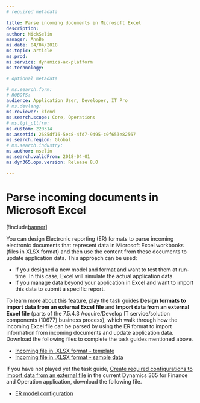 ```yaml
---
# required metadata

title: Parse incoming documents in Microsoft Excel
description:  
author: NickSelin
manager: AnnBe
ms.date: 04/04/2018
ms.topic: article
ms.prod: 
ms.service: dynamics-ax-platform
ms.technology: 

# optional metadata

# ms.search.form: 
# ROBOTS: 
audience: Application User, Developer, IT Pro
# ms.devlang: 
ms.reviewer: kfend
ms.search.scope: Core, Operations
# ms.tgt_pltfrm: 
ms.custom: 220314
ms.assetid: 2685df16-5ec8-4fd7-9495-c0f653e82567
ms.search.region: Global
# ms.search.industry: 
ms.author: nselin
ms.search.validFrom: 2018-04-01
ms.dyn365.ops.version: Release 8.0

---
```


# Parse incoming documents in Microsoft Excel

[!include[banner](../includes/banner.md)]

You can design Electronic reporting (ER) formats to parse incoming electronic documents that represent data in Microsoft Excel workbooks (files in XLSX format) and then use the content from these documents to update application data. This approach can be used:

-	If you designed a new model and format and want to test them at run-time. In this case, Excel will simulate the actual application data.
-	If you manage data beyond your application in Excel and want to import this data to submit a specific report.

To learn more about this feature, play the task guides **Design formats to import data from an external Excel file** and **Import data from an external Excel file** (parts of the 7.5.4.3 Acquire/Develop IT service/solution components (10677) business process), which walk through how the incoming Excel file can be parsed by using the ER format to import information from incoming documents and update application data.
Download the following files to complete the task guides mentioned above.

- [Incoming file in .XLSX format - template](https://go.microsoft.com/fwlink/?linkid=862266)
- [Incoming file in .XLSX format - sample data](https://go.microsoft.com/fwlink/?linkid=862266)

If you have not played yet the task guide, [Create required configurations to import data from an external file](./tasks/er-required-configurations-import-data.md) in the current Dynamics 365 for Finance and Operation application, download the following file.

- [ER model configuration](https://go.microsoft.com/fwlink/?linkid=862266)


